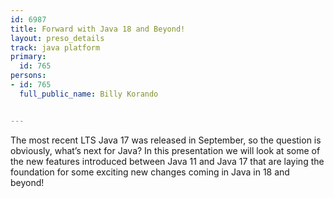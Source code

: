 ---
id: 6987
title: Forward with Java 18 and Beyond!
layout: preso_details
track: java platform
primary:
  id: 765
persons:
- id: 765
  full_public_name: Billy Korando

---
The most recent LTS Java 17 was released in September, so the question is obviously, what’s next for Java? In this presentation we will look at some of the new features introduced between Java 11 and Java 17 that are laying the foundation for some exciting new changes coming in Java in 18 and beyond! 
